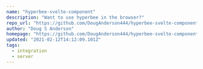 ```yaml
---
name: "hyperbee-svelte-component"
description: "Want to use hyperbee in the browser?"
repo_url: "https://github.com/DougAnderson444/hyperbee-svelte-component"
author: "Doug S Anderson"
homepage: "https://github.com/DougAnderson444/hyperbee-svelte-component#readme"
updated: "2021-02-12T14:12:09.101Z"
tags: 
  - integration
  - server
---
```

